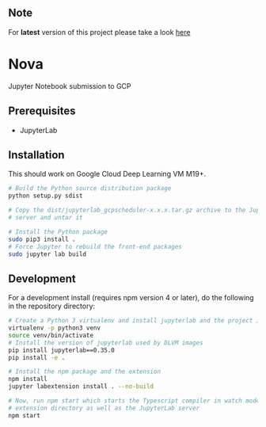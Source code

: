 ## Note
For **latest** version of this project please take a look [here](https://github.com/GoogleCloudPlatform/ai-platform-samples/tree/master/notebooks/nova-jupyterlab-extensions)

# Nova

Jupyter Notebook submission to GCP


## Prerequisites

* JupyterLab

## Installation

This should work on Google Cloud Deep Learning VM M19+.

```bash
# Build the Python source distribution package
python setup.py sdist

# Copy the dist/jupyterlab_gcpscheduler-x.x.x.tar.gz archive to the JupyterLab
# server and untar it

# Install the Python package
sudo pip3 install .
# Force Jupyter to rebuild the front-end packages
sudo jupyter lab build
```

## Development

For a development install (requires npm version 4 or later), do the following in the repository directory:

```bash
# Create a Python 3 virtualenv and install jupyterlab and the project in edit mode
virtualenv -p python3 venv
source venv/bin/activate
# Install the version of jupyterlab used by DLVM images
pip install jupyterlab==0.35.0
pip install -e .

# Install the npm package and the extension
npm install
jupyter labextension install . --no-build

# Now, run npm start which starts the Typescript compiler in watch mode on the
# extension directory as well as the JupyterLab server
npm start
```

